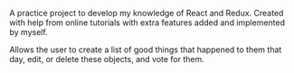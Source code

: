 A practice project to develop my knowledge of React and Redux. Created with help from online tutorials with extra features added and implemented by myself.

Allows the user to create a list of good things that happened to them that day, edit, or delete these objects, and vote for them.
